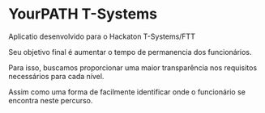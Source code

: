 # YourPATH T-Systems

Aplicatio desenvolvido para o Hackaton T-Systems/FTT

Seu objetivo final é aumentar o tempo de permanencia dos funcionários.

Para isso, buscamos proporcionar uma maior transparência nos requisitos necessários para cada nível.

Assim como uma forma de facilmente identificar onde o funcionário se encontra neste percurso.
